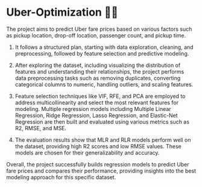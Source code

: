 # Uber-Optimization 🚗✅

The project aims to predict Uber fare prices based on various factors such as pickup location, drop-off location, passenger count, and pickup time. 

1. It follows a structured plan, starting with data exploration, cleaning, and preprocessing, followed by feature selection and predictive modeling.

2. After exploring the dataset, including visualizing the distribution of features and understanding their relationships, the project performs data preprocessing tasks such as removing duplicates, converting categorical columns to numeric, handling outliers, and scaling features.

3. Feature selection techniques like VIF, RFE, and PCA are employed to address multicollinearity and select the most relevant features for modeling. Multiple regression models including Multiple Linear Regression, Ridge Regression, Lasso Regression, and Elastic-Net Regression are then built and evaluated using various metrics such as R2, RMSE, and MSE.

4. The evaluation results show that MLR and RLR models perform well on the dataset, providing high R2 scores and low RMSE values. These models are chosen for their generalizability and accuracy.

Overall, the project successfully builds regression models to predict Uber fare prices and compares their performance, providing insights into the best modeling approach for this specific dataset.
